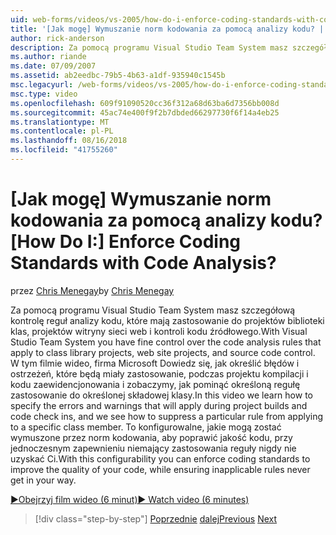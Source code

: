 ```yaml
---
uid: web-forms/videos/vs-2005/how-do-i-enforce-coding-standards-with-code-analysis
title: '[Jak mogę] Wymuszanie norm kodowania za pomocą analizy kodu? | Microsoft Docs'
author: rick-anderson
description: Za pomocą programu Visual Studio Team System masz szczegółową kontrolę reguł analizy kodu, które mają zastosowanie do projektów biblioteki klas, projektów witryny sieci web i co kodu źródłowego...
ms.author: riande
ms.date: 07/09/2007
ms.assetid: ab2eedbc-79b5-4b63-a1df-935940c1545b
msc.legacyurl: /web-forms/videos/vs-2005/how-do-i-enforce-coding-standards-with-code-analysis
msc.type: video
ms.openlocfilehash: 609f91090520cc36f312a68d63ba6d7356bb008d
ms.sourcegitcommit: 45ac74e400f9f2b7dbded66297730f6f14a4eb25
ms.translationtype: MT
ms.contentlocale: pl-PL
ms.lasthandoff: 08/16/2018
ms.locfileid: "41755260"
---
```

<a name="how-do-i-enforce-coding-standards-with-code-analysis"></a><span data-ttu-id="033c9-104">[Jak mogę] Wymuszanie norm kodowania za pomocą analizy kodu?</span><span class="sxs-lookup"><span data-stu-id="033c9-104">[How Do I:] Enforce Coding Standards with Code Analysis?</span></span>
====================
<span data-ttu-id="033c9-105">przez [Chris Menegay](https://twitter.com/CMenegay)</span><span class="sxs-lookup"><span data-stu-id="033c9-105">by [Chris Menegay](https://twitter.com/CMenegay)</span></span>

<span data-ttu-id="033c9-106">Za pomocą programu Visual Studio Team System masz szczegółową kontrolę reguł analizy kodu, które mają zastosowanie do projektów biblioteki klas, projektów witryny sieci web i kontroli kodu źródłowego.</span><span class="sxs-lookup"><span data-stu-id="033c9-106">With Visual Studio Team System you have fine control over the code analysis rules that apply to class library projects, web site projects, and source code control.</span></span> <span data-ttu-id="033c9-107">W tym filmie wideo, firma Microsoft Dowiedz się, jak określić błędów i ostrzeżeń, które będą miały zastosowanie, podczas projektu kompilacji i kodu zaewidencjonowania i zobaczymy, jak pominąć określoną regułę zastosowanie do określonej składowej klasy.</span><span class="sxs-lookup"><span data-stu-id="033c9-107">In this video we learn how to specify the errors and warnings that will apply during project builds and code check ins, and we see how to suppress a particular rule from applying to a specific class member.</span></span> <span data-ttu-id="033c9-108">To konfigurowalne, jakie mogą zostać wymuszone przez norm kodowania, aby poprawić jakość kodu, przy jednoczesnym zapewnieniu niemający zastosowania reguły nigdy nie uzyskać Ci.</span><span class="sxs-lookup"><span data-stu-id="033c9-108">With this configurability you can enforce coding standards to improve the quality of your code, while ensuring inapplicable rules never get in your way.</span></span>

[<span data-ttu-id="033c9-109">&#9654;Obejrzyj film wideo (6 minut)</span><span class="sxs-lookup"><span data-stu-id="033c9-109">&#9654; Watch video (6 minutes)</span></span>](https://channel9.msdn.com/Blogs/ASP-NET-Site-Videos/how-do-i-enforce-coding-standards-with-code-analysis)

> [!div class="step-by-step"]
> <span data-ttu-id="033c9-110">[Poprzednie](how-do-i-set-up-distributed-load-testing-for-high-volume-tests.md)
> [dalej](how-do-i-use-generic-tests.md)</span><span class="sxs-lookup"><span data-stu-id="033c9-110">[Previous](how-do-i-set-up-distributed-load-testing-for-high-volume-tests.md)
[Next](how-do-i-use-generic-tests.md)</span></span>
